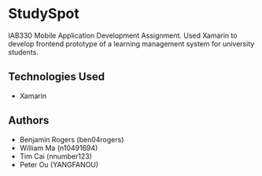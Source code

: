 # StudySpot
IAB330 Mobile Application Development Assignment. Used Xamarin to develop frontend prototype of a learning management system for university students.

## Technologies Used
- Xamarin

## Authors

- Benjamin Rogers (ben04rogers)
- William Ma (n10491694)
- Tim Cai (nnumber123)
- Peter Ou (YANGFANOU)

